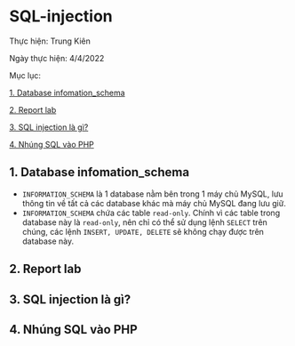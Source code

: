 # SQL-injection

Thực hiện: Trung Kiên

Ngày thực hiện: 4/4/2022

Mục lục:


[1. Database infomation_schema](#id1)

[2. Report lab](#id2)

[3. SQL injection là gì?](#id3)

[4. Nhúng SQL vào PHP](#id4)


## 1. Database infomation_schema <a name="id1" />
- <code>INFORMATION_SCHEMA</code> là 1 database nằm bên trong 1 máy chủ MySQL, lưu thông tin về tất cả các database khác mà máy chủ MySQL đang lưu giữ.
- <code>INFORMATION_SCHEMA</code> chứa các table <code>read-only</code>. Chính vì các table trong database này là <code>read-only</code>, nên chỉ có thể sử dụng lệnh <code>SELECT</code> trên chúng, các lệnh <code>INSERT, UPDATE, DELETE</code> sẽ không chạy được trên database này.

## 2. Report lab <a name="id2" />

## 3. SQL injection là gì? <a name="id3" />

## 4. Nhúng SQL vào PHP <a name="id4" />
